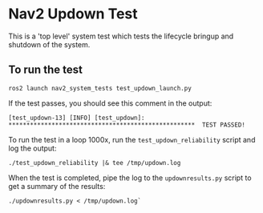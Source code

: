 # Nav2 Updown Test

This is a 'top level' system test which tests the lifecycle bringup and shutdown of the system.

## To run the test
```
ros2 launch nav2_system_tests test_updown_launch.py
```

If the test passes, you should see this comment in the output:
```
[test_updown-13] [INFO] [test_updown]: ****************************************************  TEST PASSED!
```

To run the test in a loop 1000x, run the `test_updown_reliability` script and log the output:
```
./test_updown_reliability |& tee /tmp/updown.log
```
When the test is completed, pipe the log to the `updownresults.py` script to get a summary of the results:
```
./updownresults.py < /tmp/updown.log`
```
